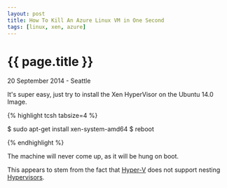 ```yaml
---
layout: post
title: How To Kill An Azure Linux VM in One Second
tags: [linux, xen, azure]
---
```


{{ page.title }}
================

<p class="meta">20 September 2014 - Seattle</p>

It's super easy, just try to install the Xen HyperVisor on the Ubuntu 14.0 Image.

{% highlight tcsh tabsize=4 %}

$ sudo apt-get install xen-system-amd64
$ reboot

{% endhighlight %}

The machine will never come up, as it will be hung on boot.

This appears to stem from the fact that [Hyper-V](http://en.wikipedia.org/wiki/Hyper-V) does not support nesting [Hypervisors](http://en.wikipedia.org/wiki/Hypervisor).
